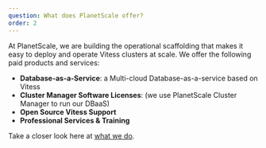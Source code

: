 ```yaml
---
question: What does PlanetScale offer?
order: 2
---
```


At PlanetScale, we are building the operational scaffolding that makes it easy to deploy and operate Vitess clusters at scale. We offer the following paid products and services:

* **Database-as-a-Service**: a Multi-cloud Database-as-a-service based on Vitess
* **Cluster Manager Software Licenses**: (we use PlanetScale Cluster Manager to run our DBaaS)
* **Open Source Vitess Support**
* **Professional Services & Training**

Take a closer look here at [what we do](/product).
